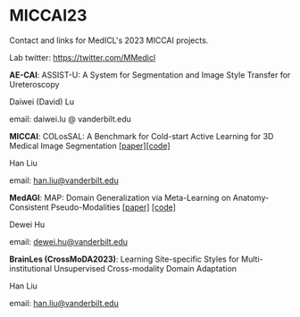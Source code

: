 # MICCAI23

Contact and links for MedICL's 2023 MICCAI projects.

Lab twitter: https://twitter.com/MMedicl 

**AE-CAI**: ASSIST-U: A System for Segmentation and Image Style Transfer for Ureteroscopy

Daiwei (David) Lu

email: daiwei.lu @ vanderbilt.edu 


**MICCAI**: COLosSAL: A Benchmark for Cold-start Active Learning for 3D Medical Image Segmentation [[paper]](https://arxiv.org/pdf/2203.04959.pdf)[[code]](https://github.com/medicl-vu/colossal)

Han Liu

email: han.liu@vanderbilt.edu

**MedAGI**: MAP: Domain Generalization via Meta-Learning on Anatomy-Consistent Pseudo-Modalities [[paper]](https://arxiv.org/pdf/2309.01286.pdf) [[code]](https://github.com/DeweiHu/MAP)

Dewei Hu

email: dewei.hu@vanderbilt.edu

**BrainLes (CrossMoDA2023)**: Learning Site-specific Styles for Multi-institutional Unsupervised Cross-modality Domain Adaptation

Han Liu

email: han.liu@vanderbilt.edu
